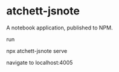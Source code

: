 # atchett-jsnote
A notebook application, published to NPM.

run

npx atchett-jsnote serve

navigate to localhost:4005
